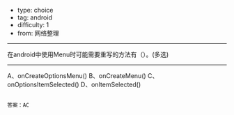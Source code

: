 - type: choice
- tag: android
- difficulty:  1
- from: 网络整理

--------

在android中使用Menu时可能需要重写的方法有（）。(多选)

---------

A、onCreateOptionsMenu()
B、onCreateMenu()
C、onOptionsItemSelected()
D、onItemSelected()
```

答案：AC

